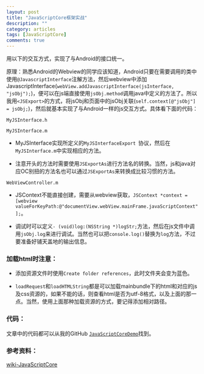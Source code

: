 ```yaml
---
layout: post
title: "JavaScriptCore框架实战"
description: ""
category: articles
tags: [JavaScriptCore]
comments: true
---
```


用以下的交互方式，实现了与Android的接口统一。

原理：熟悉Android的Webview的同学应该知道，Android只要在需要调用的类中使用`@JavascriptInterface`注解方法，然后webview中添加JavascriptInterface(`webView.addJavascriptInterface(jsInterface, "jsObj");`)，便可以在js端直接使用`jsObj.method`调用java中定义的方法了。所以我用`<JSExport>`的方式，将jsObj和页面中的jsObj关联(`self.context[@"jsObj"] = jsObj;`)，然后就基本实现了与Android一样的js交互方式。具体看下面的代码：

`MyJSInterface.h`

<script src="https://gist.github.com/lettleprince/707acdf1743c37af62b3.js?file=MyJSInterface.h"></script>

`MyJSInterface.m`

<script src="https://gist.github.com/lettleprince/707acdf1743c37af62b3.js?file=MyJSInterface.m"></script>

- MyJSInterface实现所定义的`MyJSInterfaceExport `协议，然后在`MyJSInterface.m`中实现相应的方法。

- 注意开头的方法时需要使用`JSExportAs`进行方法名的转换。当然，js和java对应OC别扭的方法名也可以通过`JSExportAs`来转换成比较习惯的方法。

`WebViewController.m`

<script src="https://gist.github.com/lettleprince/707acdf1743c37af62b3.js?file=WebViewController.m"></script>

- JSContext不能直接创建，需要从webview获取，`JSContext *context = [webview valueForKeyPath:@"documentView.webView.mainFrame.javaScriptContext"];`。

- 调试时可以定义`- (void)log:(NSString *)logStr;`方法，然后在js文件中调用`jsObj.log`来进行调试。当然也可以把`console.log()`替换为`log`方法，不过要准备好铺天盖地的输出信息。

### 加载html时注意：

- 添加资源文件时使用`Create folder references`，此时文件夹会变为蓝色。

- `loadRequest`和`loadHTMLString`都是可以加载mainbundle下的html和对应的js及css资源的，如果不能的话，则查看html是否为utf-8格式，以及上面的那一点。当然，使用上面那种加载资源的方式，要记得添加相对路径。

### 代码：
文章中的代码都可以从我的GitHub [`JavaScriptCoreDemo`](https://github.com/lettleprince/JavaScriptCoreDemo)找到。

### 参考资料：

[wiki-JavaScriptCore
](http://trac.webkit.org/wiki/JavaScriptCore)


